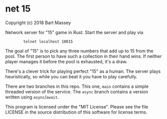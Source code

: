 # net 15
Copyright (c) 2018 Bart Massey

Network server for "15" game in Rust. Start the server and play via

            telnet localhost 10015

The goal of "15" is to pick any three numbers that add up to
15 from the pool. The first person to have such a collection
in their hand wins. If neither player manages it before the
pool is exhausted, it's a draw.

There's a clever trick for playing perfect "15" as a
human. The server plays heuristically, so while you
can beat it you have to play carefully.

There are two branches in this repo. This one, `main`
contains a simple threaded version of the service. The
`async` branch contains a version written using
`async`/`await`.

This program is licensed under the "MIT License".
Please see the file LICENSE in the source
distribution of this software for license terms.
